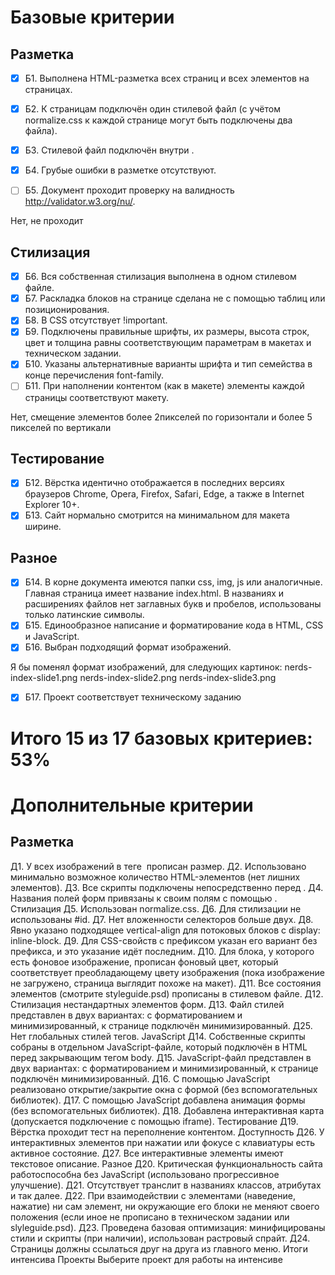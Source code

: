 # Базовые критерии
## Разметка
- [x] Б1. Выполнена HTML-разметка всех страниц и всех элементов на страницах.

- [x] Б2. К страницам подключён один стилевой файл (с учётом normalize.css к каждой странице могут быть подключены два файла).
- [x] Б3. Стилевой файл подключён внутри <head>.
- [x] Б4. Грубые ошибки в разметке отсутствуют.
- [ ] Б5. Документ проходит проверку на валидность http://validator.w3.org/nu/.

Нет, не проходит

## Стилизация
- [x] Б6. Вся собственная стилизация выполнена в одном стилевом файле.
- [x] Б7. Раскладка блоков на странице сделана не с помощью таблиц или позиционирования.
- [x] Б8. В CSS отсутствует !important.
- [x] Б9. Подключены правильные шрифты, их размеры, высота строк, цвет и толщина равны соответствующим параметрам в макетах и техническом задании.
- [x] Б10. Указаны альтернативные варианты шрифта и тип семейства в конце перечисления font-family.
- [ ] Б11. При наполнении контентом (как в макете) элементы каждой страницы соответствуют макету.

Нет, смещение элементов более 2пикселей по горизонтали и более 5 пикселей по вертикали

## Тестирование
- [x] Б12. Вёрстка идентично отображается в последних версиях браузеров Chrome, Opera, Firefox, Safari, Edge, а также в Internet Explorer 10+.
- [x] Б13. Сайт нормально смотрится на минимальном для макета ширине.
## Разное
- [x] Б14. В корне документа имеются папки css, img, js или аналогичные. Главная страница имеет название index.html. В названиях и расширениях файлов нет заглавных букв и пробелов, использованы только латинские символы.
- [x] Б15. Единообразное написание и форматирование кода в HTML, CSS и JavaScript.
- [x] Б16. Выбран подходящий формат изображений.

Я бы поменял формат изображений, для следующих картинок:
nerds-index-slide1.png
nerds-index-slide2.png
nerds-index-slide3.png

- [x] Б17. Проект соответствует техническому заданию

# Итого 15 из 17 базовых критериев: 53%


# Дополнительные критерии

## Разметка
Д1. У всех изображений в теге <img> прописан размер.
Д2. Использовано минимально возможное количество HTML-элементов (нет лишних элементов).
Д3. Все скрипты подключены непосредственно перед </body>.
Д4. Названия полей форм привязаны к своим полям с помощью <label>.
Стилизация
Д5. Использован normalize.css.
Д6. Для стилизации не использованы #id.
Д7. Нет вложенности селекторов больше двух.
Д8. Явно указано подходящее vertical-align для потоковых блоков с display: inline-block.
Д9. Для CSS-свойств с префиксом указан его вариант без префикса, и это указание идёт последним.
Д10. Для блока, у которого есть фоновое изображение, прописан фоновый цвет, который соответствует преобладающему цвету изображения (пока изображение не загружено, страница выглядит похоже на макет).
Д11. Все состояния элементов (смотрите styleguide.psd) прописаны в стилевом файле.
Д12. Стилизация нестандартных элементов форм.
Д13. Файл стилей представлен в двух вариантах: с форматированием и минимизированный, к странице подключён минимизированный.
Д25. Нет глобальных стилей тегов.
JavaScript
Д14. Собственные скрипты собраны в отдельном JavaScript-файле, который подключён в HTML перед закрывающим тегом body.
Д15. JavaScript-файл представлен в двух вариантах: с форматированием и минимизированный, к странице подключён минимизированный.
Д16. С помощью JavaScript реализовано открытие/закрытие окна с формой (без вспомогательных библиотек).
Д17. С помощью JavaScript добавлена анимация формы (без вспомогательных библиотек).
Д18. Добавлена интерактивная карта (допускается подключение с помощью iframe).
Тестирование
Д19. Вёрстка проходит тест на переполнение контентом.
Доступность
Д26. У интерактивных элементов при нажатии или фокусе с клавиатуры есть активное состояние.
Д27. Все интерактивные элементы имеют текстовое описание.
Разное
Д20. Критическая функциональность сайта работоспособна без JavaScript (использовано прогрессивное улучшение).
Д21. Отсутствует транслит в названиях классов, атрибутах и так далее.
Д22. При взаимодействии с элементами (наведение, нажатие) ни сам элемент, ни окружающие его блоки не меняют своего положения (если иное не прописано в техническом задании или slyleguide.psd).
Д23. Проведена базовая оптимизация: минифицированы стили и скрипты (при наличии), использован растровый спрайт.
Д24. Страницы должны ссылаться друг на друга из главного меню.
Итоги интенсива
Проекты
Выберите проект для работы на интенсиве

